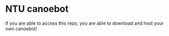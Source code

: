 # NTU canoebot
If you are able to access this repo, you are able to download and host your own canoebot!
